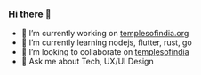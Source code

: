 ### Hi there 👋

- 🔭 I’m currently working on [templesofindia.org](https://templesofindia.org)
- 🌱 I’m currently learning nodejs, flutter, rust, go
- 👯 I’m looking to collaborate on [templesofindia](https://templesofindia.org/ourVision)
- 💬 Ask me about Tech, UX/UI Design

<!--
**ArunJRK/ArunJRK** is a ✨ _special_ ✨ repository because its `README.md` (this file) appears on your GitHub profile.

Here are some ideas to get you started:

- 🔭 I’m currently working on ...
- 🌱 I’m currently learning ...
- 👯 I’m looking to collaborate on ...
- 🤔 I’m looking for help with ...
- 💬 Ask me about ...
- 📫 How to reach me: ...
- 😄 Pronouns: ...
- ⚡ Fun fact: ...
-->
